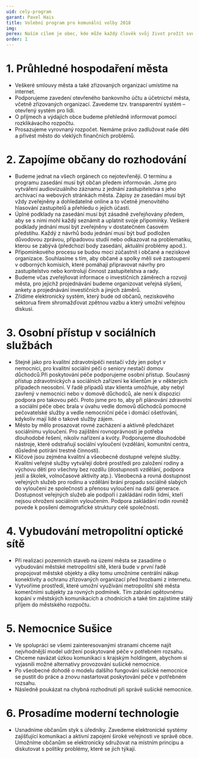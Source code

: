 ```yaml
---
uid: cely-program
garant: Pavel Hais
title: Volební program pro komunální volby 2018
img: 
perex: Naším cílem je obec, kde může každý člověk svůj život prožít svobodně a naplno. Klíčem k prosperitě naší společnosti je otevřenost, kvalitní vzdělání a veřejné služby, použitím nových technologií a zapojením občanů do rozhodování.
order: 1
---
```


# **1. Průhledné hospodaření města**
- Veškeré smlouvy města a také zřizovaných organizací umístíme na internet.
- Podporujeme zavedení otevřeného bankovního účtu a účetnictví města, včetně zřizovaných organizací. Zavedeme tzv. transparentní systém – otevřený systém pro lidi.
- O příjmech a výdajích obce budeme přehledně informovat pomocí rozklikávacího rozpočtu.
- Prosazujeme vyrovnaný rozpočet. Nemáme právo zadlužovat naše děti a přivést město do vleklých finančních problémů.

# **2. Zapojíme občany do rozhodování**
- Budeme jednat na všech orgánech co nejotevřeněji. O termínu a programu zasedání musí být občan předem informován. Jsme pro vytváření audiovizuálního záznamu z jednání zastupitelstva s jeho archivací na webových stránkách města. Zápisy ze zasedání musí být vždy zveřejněny a dohledatelné online a to včetně jmenovitého hlasování zastupitelů a přehledu o jejich účasti.
- Úplné podklady na zasedání musí být zásadně zveřejňovány předem, aby se s nimi mohl každý seznámit a uplatnit svoje připomínky. Veškeré podklady jednání musí být zveřejněny v dostatečném časovém předstihu. Každý z návrhů bodu jednání musí být buď podložen důvodovou zprávou, případovou studií nebo odkazovat na problematiku, kterou se zabývá (předchozí body zasedání, aktuální problémy apod.).
- Připomínkového procesu se budou moci zúčastnit i občané a neziskové organizace. Souhlasíme s tím, aby občané a spolky měli své zastoupení v odborných komisích, které pomáhají připravovat návrhy pro zastupitelstvo nebo kontrolují činnost zastupitelstva a rady.
- Budeme včas zveřejňovat informace o investičních záměrech a rozvoji města, pro jejichž projednávání budeme organizovat veřejná slyšení, ankety a projednávání investičních a jiných záměrů.
- Zřídíme elektronický systém, který bude od občanů, neziskového sektorua firem shromažďovat zpětnou vazbu a který umožní veřejnou diskusi.

# **3. Osobní přístup v sociálních službách**
- Stejně jako pro kvalitní zdravotnípéči nestačí vždy jen pobyt v nemocnici, pro kvalitní sociální péči o seniory nestačí domov důchodců.Při poskytování péče podporujeme osobní přístup. Současný přístup zdravotnických a sociálních zařízení ke klientům je v některých případech neosobní. V řadě případů stav klienta umožňuje, aby nebyl zavřený v nemocnici nebo v domově důchodců, ale není k dispozici podpora pro takovou péči. Proto jsme pro to, aby při plánování zdravotní a sociální péče obec brala v úvahu vedle domovů důchodců pomocné pečovatelské služby a vedle nemocniční péče i domácí ošetřování, kdykoliv mají lidé o takové služby zájem.
- Město by mělo prosazovat rovné zacházení a aktivně předcházet sociálnímu vyloučení. Pro zajištění rovnoprávnosti je potřeba dlouhodobé řešení, nikoliv nařízení a kvóty. Podporujeme dlouhodobé nástroje, které odstraňují sociální vyloučení (vzdělání, komunitní centra, důsledné potírání trestné činnosti).
- Klíčové jsou zejména kvalitní a všeobecně dostupné veřejné služby. Kvalitní veřejné služby vytvářejí dobré prostředí pro založení rodiny a výchovu dětí pro všechny bez rozdílu (dostupnosti vzdělání, podpora jeslí a školek, volnočasové aktivity atp.). Všeobecná a rovná dostupnost veřejných služeb pro rodinu a vzdělání brání propadu sociálně slabých do vyloučení ze společnosti a přenosu vyloučení na další generace. Dostupnost veřejných služeb ale podpoří i zakládání rodin lidmi, kteří nejsou ohroženi sociálním vyloučením. Podpora zakládání rodin rovněž povede k posílení demografické struktury celé společnosti.

# **4. Vybudování metropolitní optické sítě**
- Při realizaci pozemních staveb na území města se zasadíme o vybudování městské metropolitní sítě, která bude v první řadě propojovat městské objekty a díky tomu umožníme centrální nákup konektivity a ochranu zřizovaných organizací před hrozbami z internetu.
- Vytvoříme prostředí, které umožní využívání metropolitní sítě města komerčními subjekty za rovných podmínek. Tím zabrání opětovnému kopání v městských komunikacích a chodnících a také tím zajistíme stálý příjem do městského rozpočtu.

# **5. Nemocnice Sušice**
- Ve spolupráci se všemi zainteresovanými stranami chceme najít nejvhodnější model udržení poskytované péče v potřebném rozsahu.
- Chceme navázat úzkou komunikaci s krajským holdingem, abychom si vyjasnili možné alternativy provozování sušické nemocnice.
- Po všeobecné dohodě o modelu dalšího fungování sušické nemocnice se pustit do práce a znovu nastartovat poskytování péče v potřebném rozsahu.
- Následně poukázat na chybná rozhodnutí při správě sušické nemocnice.

# **6. Prosadíme moderní technologie**
- Usnadníme občanům styk s úředníky. Zavedeme elektronické systémy zajišťující komunikaci a aktivní zapojení široké veřejnosti ve správě obce. Umožníme občanům se elektronicky sdružovat na místním principu a diskutovat s politiky problémy, které se jich týkají.


